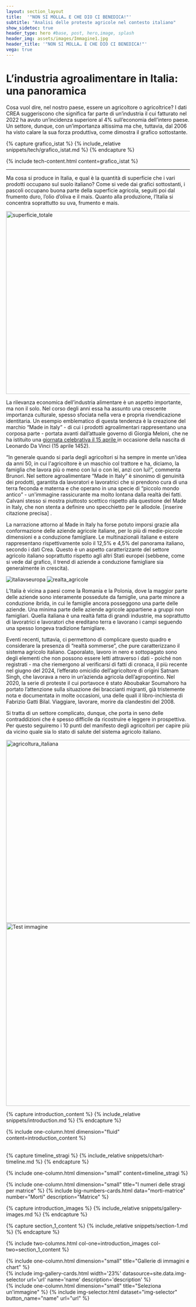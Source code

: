 ```yaml
---
layout: section_layout
title:  '"NON SI MOLLA… E CHE DIO CI BENEDICA!"'
subtitle: "Analisi delle proteste agricole nel contesto italiano"
show_sidetoc: true
header_type: hero #base, post, hero,image, splash
header_img: assets/images/Immagine1.jpg
header_title: '"NON SI MOLLA… E CHE DIO CI BENEDICA!"'
vega: true
---
```


# L’industria agroalimentare in Italia: una panoramica

Cosa vuol dire, nel nostro paese, essere un agricoltore o agricoltrice? I dati CREA suggeriscono che significa far parte di un’industria il cui fatturato nel 2022 ha avuto un’incidenza superiore al 4% sull’economia dell’intero paese. Un settore, dunque, con un’importanza altissima ma che, tuttavia, dal 2006 ha visto calare la sua forza produttiva, come dimostra il grafico sottostante. 

<vegachart schema-url="{{site.baseurl}}/assets/charts/chart_istat.json" style="width: 100%"></vegachart>

<div class="container py-3">
    <div class="row">
        <div class="col-md-3 col-md-offset-3">
        </div>
        <div class="col-md-6">
{% capture grafico_istat %}
{% include_relative snippets/tech/grafico_istat.md %}
{% endcapture %}

{% include tech-content.html content=grafico_istat %}
            <br>
            <hr>
        </div>
    </div>
</div>

Ma cosa si produce in Italia, e qual è la quantità di superficie che i vari prodotti occupano sul suolo italiano? Come si vede dai grafici sottostanti, i pascoli occupano buona parte della superficie agricola, seguiti poi dal frumento duro, l’olio d’oliva e il mais. Quanto alla produzione, l’Italia si concentra soprattutto su uva, frumento e mais. 

<img src="{{site.baseurl}}/assets/images/superficie_totale.jpg" width="700" height="500" alt="superficie_totale">

La rilevanza economica dell’industria alimentare è un aspetto importante, ma non il solo. Nel corso degli anni essa ha assunto una crescente importanza culturale, spesso sfociata nella vera e propria rivendicazione identitaria. Un esempio emblematico di questa tendenza è la creazione del marchio “Made in Italy” - di cui i prodotti agroalimentari rappresentano una corposa parte - portata avanti dall’attuale governo di Giorgia Meloni, che ne ha istituito una <a href="https://www.mimit.gov.it/it/made-in-italy/giornata">giornata celebrativa il 15 aprile </a> in occasione della nascita di Leonardo Da Vinci (15 aprile 1452).  

“In generale quando si parla degli agricoltori si ha sempre in mente un'idea da anni 50, in cui l'agricoltore è un maschio col trattore e ha, diciamo, la famiglia che lavora più o meno con lui o con lei, anzi con lui!”, commenta Brunori. Nel settore agroalimentare “Made in Italy” è sinonimo di genuinità dei prodotti, garantita da lavoratori e lavoratrici che si prendono cura di una terra feconda e materna e che operano in una specie di “piccolo mondo antico” - un'immagine rassicurante ma molto lontana dalla realtà dei fatti. Calvani stesso si mostra piuttosto scettico rispetto alla questione del Made in Italy, che non stenta a definire uno specchietto per le allodole. <span class="red-underline">[inserire citazione precisa]</span> .  

La narrazione attorno al Made in Italy ha forse potuto imporsi grazie alla conformazione delle aziende agricole italiane, per lo più di medie-piccole dimensioni e a conduzione famigliare. Le multinazionali italiane e estere rappresentano rispettivamente solo il 12,5% e 4,5% del panorama italiano, secondo i dati Crea. Questo è un aspetto caratterizzante del settore agricolo italiano soprattutto rispetto agli altri Stati europei (sebbene, come si vede dal grafico, il trend di aziende a conduzione famigliare sia generalmente in crescita). 

<img src="{{site.baseurl}}/assets/images/italiavseuropa.svg" style="background: transparent;" alt="italiavseuropa"> 

<img src="{{site.baseurl}}/assets/images/realta_agricole.svg" style="background: transparent;" alt="realta_agricole"> 

L’Italia è vicina a paesi come la Romania e la Polonia, dove la maggior parte delle aziende sono interamente possedute da famiglie, una parte minore a conduzione ibrida, in cui le famiglie ancora posseggono una parte delle aziende. Una minima parte delle aziende agricole appartiene a gruppi non famigliari. 
Quella italiana è una realtà fatta di grandi industrie, ma soprattutto di lavoratrici e lavoratori che ereditano terra e lavorano i campi seguendo una spesso longeva tradizione famigliare. 

Eventi recenti, tuttavia, ci permettono di complicare questo quadro e considerare la presenza di “realtà sommerse”, che pure caratterizzano il sistema agricolo italiano. Caporalato, lavoro in nero e sottopagato sono degli elementi che non possono essere letti attraverso i dati - poiché non registrati - ma che riemergono al verificarsi di fatti di cronaca, il più recente nel giugno del 2024, l’efferato omicidio dell’agricoltore di origini Satnam Singh, che lavorava a nero in un’azienda agricola dell’agropontino. Nel 2020, la serie di proteste il cui portavoce è stato Aboubakar Soumahoro ha portato l’attenzione sulla situazione dei braccianti migranti, già tristemente nota e documentata in molte occasioni, una delle quali il libro-inchiesta di Fabrizio Gatti Bilal. Viaggiare, lavorare, morire da clandestini del 2008. 

Si tratta di un settore complicato, dunque, che porta in seno delle contraddizioni che è spesso difficile da ricostruire e leggere in prospettiva. Per questo seguiremo i 10 punti del manifesto degli agricoltori per capire più da vicino quale sia lo stato di salute del sistema agricolo italiano. 


<img src="{{site.baseurl}}/assets/images/agricoltura_italiana.jpg" width="700" height="500" alt="agricoltura_italiana">

<img src="{{site.baseurl}}/assets/images/LUC_GIF_TUSCANY.gif" width="700" height="500" alt="Test immagine">

[//]: # (Introduction section)
{% capture introduction_content %}
    {% include_relative snippets/introduction.md %}
{% endcapture %}

{% include one-column.html dimension="fluid" content=introduction_content %}


[//]: # (Chart Timeline Stragi)
<br>
{% capture timeline_stragi %}
{% include_relative snippets/chart-timeline.md %}
{% endcapture %}

{% include one-column.html dimension="small" content=timeline_stragi %}

[//]: # (Big numbers)
<div class="bg-color bg-color-full py-3 my-5">
    {% include one-column.html dimension="small" title="I numeri delle stragi per matrice" %}
    {% include big-numbers-cards.html data="morti-matrice" number="Morti" description="Matrice" %}
</div>

[//]: # (Chart Two columns)
{% capture introduction_images %}
{% include_relative snippets/gallery-images.md %}
{% endcapture %}

{% capture section_1_content %}
    {% include_relative snippets/section-1.md %}
{% endcapture %}

{% include two-columns.html col-one=introduction_images col-two=section_1_content %}

[//]: # (Cards Gallery)
<div class="bg-color bg-color-full py-3 my-5" id="galleria">
    {% include one-column.html dimension="small" title="Gallerie di immagini e chart" %}
</div>
{% include img-gallery-cards.html width='23%' datasource=site.data.img-selector url='url' name='name' description='description' %}


[//]: # (Image selector)
<div class="bg-color-full bg-color py-3 my-5" style="min-height:45vh">
{% include one-column.html dimension="small" title="Seleziona un'immagine" %}
{% include img-selector.html dataset="img-selector" button_name="name" url="url" %}
</div>

[//]: # (Chart selector)
{% include one-column.html dimension="small" title="Numero di morti per tipo di matrice" %}
{% include chart-selector.html dimension="small" dataset="chart-selector" %}


[//]: # (Gallery explanation)
{% capture galleries_explanation %}
{% include_relative snippets/galleries-explanation.md %}
{% endcapture %}
{% include one-column.html dimension="small" content=galleries_explanation %}
<br>

[//]: # (Map with modal)
<hr>
{% capture mappa_stragi_intro %}
{% include_relative snippets/mappa-stragi-intro.md %}
{% endcapture %}
{% include one-column.html dimension="small" content=mappa_stragi_intro %}
<hr>

[//]: # (Video in one column)
{% capture video_content %}
{% include snippets/video.html id="UOQEACobAHk" provider="youtube" video_res="hq2" %}
{% endcapture %}

{% include one-column.html dimension="small" title="Presentazione di Paolo Pezzino" content=video_content %}

{% include code-explanation.html %} 